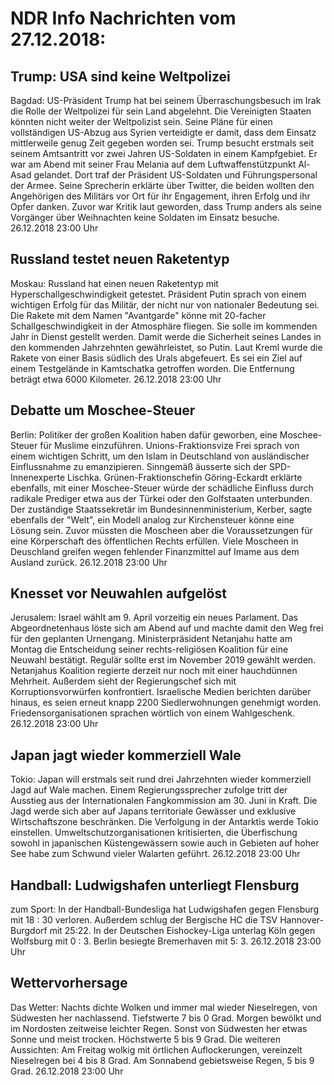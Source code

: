 # NDR Info Nachrichten vom 27.12.2018:


## Trump: USA sind keine Weltpolizei
Bagdad: US-Präsident Trump hat bei seinem Überraschungsbesuch im Irak die Rolle der Weltpolizei für sein Land abgelehnt. Die Vereinigten Staaten könnten nicht weiter der Weltpolizist sein. Seine Pläne für einen vollständigen US-Abzug aus Syrien verteidigte er damit, dass dem Einsatz mittlerweile genug Zeit gegeben worden sei. Trump besucht erstmals seit seinem Amtsantritt vor zwei Jahren US-Soldaten in einem Kampfgebiet. Er war am Abend mit seiner Frau Melania auf dem Luftwaffenstützpunkt Al-Asad gelandet. Dort traf der Präsident US-Soldaten und Führungspersonal der Armee. Seine Sprecherin erklärte über Twitter, die beiden wollten den Angehörigen des Militärs vor Ort für ihr Engagement, ihren Erfolg und ihr Opfer danken. Zuvor war Kritik laut geworden, dass Trump anders als seine Vorgänger über Weihnachten keine Soldaten im Einsatz besuche. 26.12.2018 23:00 Uhr 

## Russland testet neuen Raketentyp
Moskau: Russland hat einen neuen Raketentyp mit Hyperschallgeschwindigkeit getestet. Präsident Putin sprach von einem wichtigen Erfolg für das Militär, der nicht nur von nationaler Bedeutung sei. Die Rakete mit dem Namen "Avantgarde" könne mit 20-facher Schallgeschwindigkeit in der Atmosphäre fliegen. Sie solle im kommenden Jahr in Dienst gestellt werden. Damit werde die Sicherheit seines Landes in den kommenden Jahrzehnten gewährleistet, so Putin. Laut Kreml wurde die Rakete von einer Basis südlich des Urals abgefeuert. Es sei ein Ziel auf einem Testgelände in Kamtschatka getroffen worden. Die Entfernung beträgt etwa 6000 Kilometer. 26.12.2018 23:00 Uhr 

## Debatte um Moschee-Steuer
Berlin: Politiker der großen Koalition haben dafür geworben, eine Moschee-Steuer für Muslime einzuführen. Unions-Fraktionsvize Frei sprach von einem wichtigen Schritt, um den Islam in Deutschland von ausländischer Einflussnahme zu emanzipieren. Sinngemäß äusserte sich der SPD-Innenexperte Lischka. Grünen-Fraktionschefin Göring-Eckardt erklärte ebenfalls, mit einer Moschee-Steuer würde der schädliche Einfluss durch radikale Prediger etwa aus der Türkei oder den Golfstaaten unterbunden. Der zuständige Staatssekretär im Bundesinnenministerium, Kerber, sagte ebenfalls der "Welt", ein Modell analog zur Kirchensteuer könne eine Lösung sein. Zuvor müssten die Moscheen aber die Voraussetzungen für eine Körperschaft des öffentlichen Rechts erfüllen. Viele Moscheen in Deuschland greifen wegen fehlender Finanzmittel auf Imame aus dem Ausland zurück. 26.12.2018 23:00 Uhr 

## Knesset vor Neuwahlen aufgelöst
Jerusalem: Israel wählt am 9. April vorzeitig ein neues Parlament. Das Abgeordnetenhaus löste sich am Abend auf und machte damit den Weg frei für den geplanten Urnengang. Ministerpräsident Netanjahu hatte am Montag die Entscheidung seiner rechts-religiösen Koalition für eine Neuwahl bestätigt. Regulär sollte erst im November 2019 gewählt werden. Netanjahus Koalition regierte derzeit nur noch mit einer hauchdünnen Mehrheit. Außerdem sieht der Regierungschef sich mit Korruptionsvorwürfen konfrontiert. Israelische Medien berichten darüber hinaus, es seien erneut knapp 2200 Siedlerwohnungen genehmigt worden. Friedensorganisationen sprachen wörtlich von einem Wahlgeschenk. 26.12.2018 23:00 Uhr 

## Japan jagt wieder kommerziell Wale
Tokio: Japan will erstmals seit rund drei Jahrzehnten wieder kommerziell Jagd auf Wale machen. Einem Regierungssprecher zufolge tritt der Ausstieg aus der Internationalen Fangkommission am 30. Juni in Kraft. Die Jagd werde sich aber auf Japans territoriale Gewässer und exklusive Wirtschaftszone beschränken. Die Verfolgung in der Antarktis werde Tokio einstellen. Umweltschutzorganisationen kritisierten, die Überfischung sowohl in japanischen Küstengewässern sowie auch in Gebieten auf hoher See habe zum Schwund vieler Walarten geführt. 26.12.2018 23:00 Uhr 

## Handball: Ludwigshafen unterliegt Flensburg
zum Sport: In der Handball-Bundesliga hat Ludwigshafen gegen Flensburg mit 18 : 30 verloren. Außerdem schlug der Bergische HC die TSV Hannover-Burgdorf mit 25:22. In der Deutschen Eishockey-Liga unterlag Köln gegen Wolfsburg mit 0 : 3. Berlin besiegte Bremerhaven mit 5: 3. 26.12.2018 23:00 Uhr 

## Wettervorhersage
Das Wetter:
Nachts dichte Wolken und immer mal wieder Nieselregen, von Südwesten her nachlassend. Tiefstwerte 7 bis 0 Grad. Morgen bewölkt und im Nordosten zeitweise leichter Regen. Sonst von Südwesten her etwas Sonne und meist trocken. Höchstwerte 5 bis 9 Grad. Die weiteren Aussichten: Am Freitag wolkig mit örtlichen Auflockerungen, vereinzelt Nieselregen bei 4 bis 8 Grad. Am Sonnabend gebietsweise Regen, 5 bis 9 Grad. 26.12.2018 23:00 Uhr 
